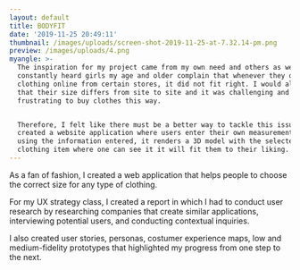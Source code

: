 ```yaml
---
layout: default
title: BODYFIT
date: '2019-11-25 20:49:11'
thumbnail: /images/uploads/screen-shot-2019-11-25-at-7.32.14-pm.png
preview: /images/uploads/4.png
myangle: >-
  The inspiration for my project came from my own need and others as well. I
  constantly heard girls my age and older complain that whenever they ordered
  clothing online from certain stores, it did not fit right. I would also hear
  that their size differs from site to site and it was challenging and
  frustrating to buy clothes this way.


  Therefore, I felt like there must be a better way to tackle this issue. I then
  created a website application where users enter their own measurements in, and
  using the information entered, it renders a 3D model with the selected
  clothing item where one can see it it will fit them to their liking.
---
```

As a fan of fashion, I created a web application that helps people to choose the correct size for any type of clothing.

For my UX strategy class, I created a report in which I had to conduct user research by researching companies that create similar applications, interviewing potential users, and conducting contextual inquiries.

I also created user stories, personas, costumer experience maps, low and medium-fidelity prototypes that highlighted my progress from one step to the next.
